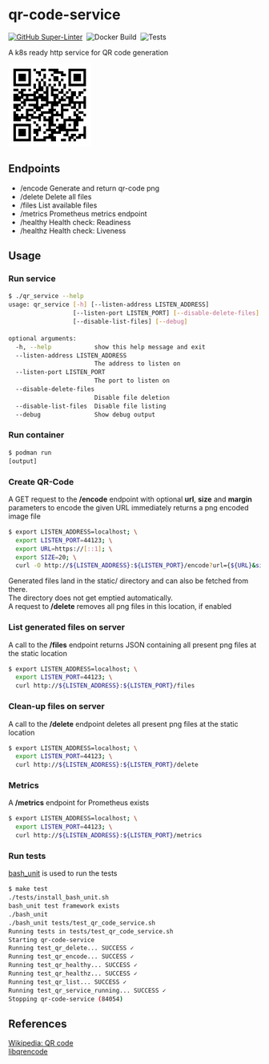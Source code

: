 # qr-code-service
[![GitHub Super-Linter](https://github.com/bbusse/qr-code-service/workflows/Lint%20Code%20Base/badge.svg)](https://github.com/marketplace/actions/super-linter)
&nbsp;![Docker Build](https://github.com/bbusse/qr-code-service/actions/workflows/docker-image.yml/badge.svg)
&nbsp;![Tests](https://github.com/bbusse/qr-code-service/actions/workflows/make-test.yml/badge.svg)
  
A k8s ready http service for QR code generation  
  
![QR-Code](qr-code.png "QR code")  
  
## Endpoints
- /encode  Generate and return qr-code png
- /delete  Delete all files
- /files   List available files
- /metrics Prometheus metrics endpoint
- /healthy Health check: Readiness
- /healthz Health check: Liveness

## Usage
### Run service
```bash
$ ./qr_service --help
usage: qr_service [-h] [--listen-address LISTEN_ADDRESS]
                  [--listen-port LISTEN_PORT] [--disable-delete-files]
                  [--disable-list-files] [--debug]

optional arguments:
  -h, --help            show this help message and exit
  --listen-address LISTEN_ADDRESS
                        The address to listen on
  --listen-port LISTEN_PORT
                        The port to listen on
  --disable-delete-files
                        Disable file deletion
  --disable-list-files  Disable file listing
  --debug               Show debug output
```
### Run container
```bash
$ podman run
[output]
```
### Create QR-Code
A GET request to the **/encode** endpoint with optional **url**, **size** and **margin** parameters to encode the given URL immediately returns a png encoded image file
```bash
$ export LISTEN_ADDRESS=localhost; \
  export LISTEN_PORT=44123; \
  export URL=https://[::1]; \
  export SIZE=20; \
  curl -O http://${LISTEN_ADDRESS}:${LISTEN_PORT}/encode?url={${URL}&size=${SIZE}
```
Generated files land in the static/ directory and can also be fetched from there.  
The directory does not get emptied automatically.  
A request to **/delete** removes all png files in this location, if enabled

### List generated files on server
A call to the **/files** endpoint returns JSON containing all present png files at the static location
```bash
$ export LISTEN_ADDRESS=localhost; \
  export LISTEN_PORT=44123; \
  curl http://${LISTEN_ADDRESS}:${LISTEN_PORT}/files
```
### Clean-up files on server
A call to the **/delete** endpoint deletes all present png files at the static location
```bash
$ export LISTEN_ADDRESS=localhost; \
  export LISTEN_PORT=44123; \
  curl http://${LISTEN_ADDRESS}:${LISTEN_PORT}/delete
```

### Metrics
A **/metrics** endpoint for Prometheus exists
```bash
$ export LISTEN_ADDRESS=localhost; \
  export LISTEN_PORT=44123; \
  curl http://${LISTEN_ADDRESS}:${LISTEN_PORT}/metrics
```

### Run tests
[bash_unit](https://github.com/pgrange/bash_unit) is used to run the tests
```bash
$ make test
./tests/install_bash_unit.sh
bash_unit test framework exists
./bash_unit
./bash_unit tests/test_qr_code_service.sh
Running tests in tests/test_qr_code_service.sh
Starting qr-code-service
Running test_qr_delete... SUCCESS ✓
Running test_qr_encode... SUCCESS ✓
Running test_qr_healthy... SUCCESS ✓
Running test_qr_healthz... SUCCESS ✓
Running test_qr_list... SUCCESS ✓
Running test_qr_service_running... SUCCESS ✓
Stopping qr-code-service (84054)
```

## References
[Wikipedia: QR code](https://en.wikipedia.org/wiki/QR_code)  
[libqrencode](https://github.com/fukuchi/libqrencode)
